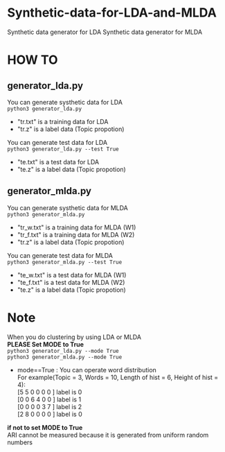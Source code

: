 # Synthetic-data-for-LDA-and-MLDA
Synthetic data generator for LDA
Synthetic data generator for MLDA

# HOW TO
## generator_lda.py
You can generate systhetic data for LDA  
`python3 generator_lda.py`  
- "tr.txt" is a training data for LDA
- "tr.z" is a label data (Topic propotion)  

You can generate test data for LDA  
`python3 generator_lda.py --test True`  
- "te.txt" is a test data for LDA
- "te.z" is a label data (Topic propotion)

## generator_mlda.py
You can generate systhetic data for MLDA  
`python3 generator_mlda.py`  
- "tr_w.txt" is a training data for MLDA (W1)
- "tr_f.txt" is a training data for MLDA (W2)
- "tr.z" is a label data (Topic propotion)  

You can generate test data for MLDA  
`python3 generator_mlda.py --test True`  
- "te_w.txt" is a test data for MLDA (W1)
- "te_f.txt" is a test data for MLDA (W2)
- "te.z" is a label data (Topic propotion)


# Note
When you do clustering by using LDA or MLDA  
**PLEASE Set MODE to True**  
`python3 generator_lda.py --mode True`  
`python3 generator_mlda.py --mode True`  
- mode==True : You can operate word distribution  
For example(Topic = 3, Words = 10, Length of hist = 6, Height of hist = 4):  
[5 5 0 0 0 0 ] label is 0  
[0 0 6 4 0 0 ] label is 1  
[0 0 0 0 3 7 ] label is 2  
[2 8 0 0 0 0 ] label is 0  

**if not to set MODE to True**  
ARI cannot be measured because it is generated from uniform random numbers
